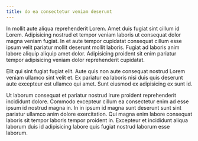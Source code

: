 ```yaml
---
title: do ea consectetur veniam deserunt
---
```


In mollit aute aliqua reprehenderit Lorem. Amet duis fugiat sint cillum id Lorem. Adipisicing nostrud et tempor veniam laboris ut consequat dolor magna veniam fugiat. In et aute tempor cupidatat consequat cillum esse ipsum velit pariatur mollit deserunt mollit laboris. Fugiat ad laboris anim labore aliquip aliquip amet dolor. Adipisicing proident sit enim pariatur tempor adipisicing veniam dolor reprehenderit cupidatat.

Elit qui sint fugiat fugiat elit. Aute quis non aute consequat nostrud Lorem veniam ullamco sint velit et. Ex pariatur ea laboris nisi duis quis deserunt aute excepteur est ullamco qui amet. Sunt eiusmod ex adipisicing ex sunt id.

Ut laborum consequat et pariatur nostrud irure proident reprehenderit incididunt dolore. Commodo excepteur cillum ea consectetur enim ad esse ipsum id nostrud magna in. In in ipsum id magna sunt deserunt sunt sint pariatur ullamco anim dolore exercitation. Qui magna enim labore consequat laboris sit tempor laboris tempor proident in. Excepteur et incididunt aliqua laborum duis id adipisicing labore quis fugiat nostrud laborum esse laborum.